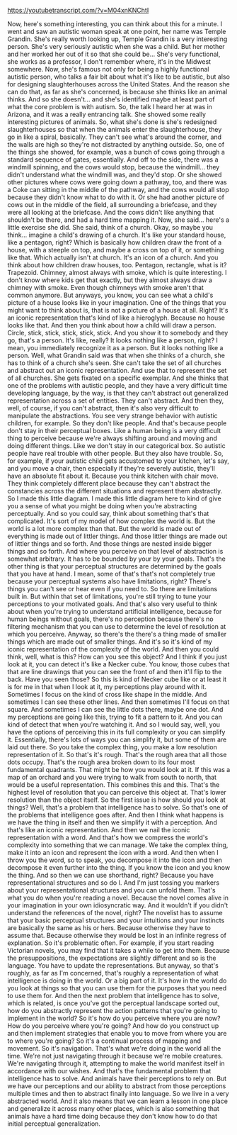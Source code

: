 https://youtubetranscript.com/?v=M04xnKNChtI

 Now, here's something interesting, you can think about this for a minute. I went and saw an autistic woman speak at one point, her name was Temple Grandin. She's really worth looking up, Temple Grandin is a very interesting person. She's very seriously autistic when she was a child. But her mother and her worked her out of it so that she could be... She's very functional, she works as a professor, I don't remember where, it's in the Midwest somewhere. Now, she's famous not only for being a highly functional autistic person, who talks a fair bit about what it's like to be autistic, but also for designing slaughterhouses across the United States. And the reason she can do that, as far as she's concerned, is because she thinks like an animal thinks. And so she doesn't... and she's identified maybe at least part of what the core problem is with autism. So, the talk I heard her at was in Arizona, and it was a really entrancing talk. She showed some really interesting pictures of animals. So, what she's done is she's redesigned slaughterhouses so that when the animals enter the slaughterhouse, they go in like a spiral, basically. They can't see what's around the corner, and the walls are high so they're not distracted by anything outside. So, one of the things she showed, for example, was a bunch of cows going through a standard sequence of gates, essentially. And off to the side, there was a windmill spinning, and the cows would stop, because the windmill... they didn't understand what the windmill was, and they'd stop. Or she showed other pictures where cows were going down a pathway, too, and there was a Coke can sitting in the middle of the pathway, and the cows would all stop because they didn't know what to do with it. Or she had another picture of cows out in the middle of the field, all surrounding a briefcase, and they were all looking at the briefcase. And the cows didn't like anything that shouldn't be there, and had a hard time mapping it. Now, she said... here's a little exercise she did. She said, think of a church. Okay, so maybe you think... imagine a child's drawing of a church. It's like your standard house, like a pentagon, right? Which is basically how children draw the front of a house, with a steeple on top, and maybe a cross on top of it, or something like that. Which actually isn't at church. It's an icon of a church. And you think about how children draw houses, too. Pentagon, rectangle, what is it? Trapezoid. Chimney, almost always with smoke, which is quite interesting. I don't know where kids get that exactly, but they almost always draw a chimney with smoke. Even though chimneys with smoke aren't that common anymore. But anyways, you know, you can see what a child's picture of a house looks like in your imagination. One of the things that you might want to think about is, that is not a picture of a house at all. Right? It's an iconic representation that's kind of like a hieroglyph. Because no house looks like that. And then you think about how a child will draw a person. Circle, stick, stick, stick, stick, stick. And you show it to somebody and they go, that's a person. It's like, really? It looks nothing like a person, right? I mean, you immediately recognize it as a person. But it looks nothing like a person. Well, what Grandin said was that when she thinks of a church, she has to think of a church she's seen. She can't take the set of all churches and abstract out an iconic representation. And use that to represent the set of all churches. She gets fixated on a specific exemplar. And she thinks that one of the problems with autistic people, and they have a very difficult time developing language, by the way, is that they can't abstract out generalized representation across a set of entities. They can't abstract. And then they, well, of course, if you can't abstract, then it's also very difficult to manipulate the abstractions. You see very strange behavior with autistic children, for example. So they don't like people. And that's because people don't stay in their perceptual boxes. Like a human being is a very difficult thing to perceive because we're always shifting around and moving and doing different things. Like we don't stay in our categorical box. So autistic people have real trouble with other people. But they also have trouble. So, for example, if your autistic child gets accustomed to your kitchen, let's say, and you move a chair, then especially if they're severely autistic, they'll have an absolute fit about it. Because you think kitchen with chair move. They think completely different place because they can't abstract the constancies across the different situations and represent them abstractly. So I made this little diagram. I made this little diagram here to kind of give you a sense of what you might be doing when you're abstracting perceptually. And so you could say, think about something that's that complicated. It's sort of my model of how complex the world is. But the world is a lot more complex than that. But the world is made out of everything is made out of littler things. And those littler things are made out of littler things and so forth. And those things are nested inside bigger things and so forth. And where you perceive on that level of abstraction is somewhat arbitrary. It has to be bounded by your by your goals. That's the other thing is that your perceptual structures are determined by the goals that you have at hand. I mean, some of that's that's not completely true because your perceptual systems also have limitations, right? There's things you can't see or hear even if you need to. So there are limitations built in. But within that set of limitations, you're still trying to tune your perceptions to your motivated goals. And that's also very useful to think about when you're trying to understand artificial intelligence, because for human beings without goals, there's no perception because there's no filtering mechanism that you can use to determine the level of resolution at which you perceive. Anyway, so there's the there's a thing made of smaller things which are made out of smaller things. And it's so it's kind of my iconic representation of the complexity of the world. And then you could think, well, what is this? How can you see this object? And I think if you just look at it, you can detect it's like a Necker cube. You know, those cubes that that are line drawings that you can see the front of and then it'll flip to the back. Have you seen those? So this is kind of Necker cube like or at least it is for me in that when I look at it, my perceptions play around with it. Sometimes I focus on the kind of cross like shape in the middle. And sometimes I can see these other lines. And then sometimes I'll focus on that square. And sometimes I can see the little dots there, maybe one dot. And my perceptions are going like this, trying to fit a pattern to it. And you can kind of detect that when you're watching it. And so I would say, well, you have the options of perceiving this in its full complexity or you can simplify it. Essentially, there's lots of ways you can simplify it, but some of them are laid out there. So you take the complex thing, you make a low resolution representation of it. So that's it's rough. That's the rough area that all those dots occupy. That's the rough area broken down to its four most fundamental quadrants. That might be how you would look at it. If this was a map of an orchard and you were trying to walk from south to north, that would be a useful representation. This combines this and this. That's the highest level of resolution that you can perceive this object at. That's lower resolution than the object itself. So the first issue is how should you look at things? Well, that's a problem that intelligence has to solve. So that's one of the problems that intelligence goes after. And then I think what happens is we have the thing in itself and then we simplify it with a perception. And that's like an iconic representation. And then we nail the iconic representation with a word. And that's how we compress the world's complexity into something that we can manage. We take the complex thing, make it into an icon and represent the icon with a word. And then when I throw you the word, so to speak, you decompose it into the icon and then decompose it even further into the thing. If you know the icon and you know the thing. And so then we can use shorthand, right? Because you have representational structures and so do I. And I'm just tossing you markers about your representational structures and you can unfold them. That's what you do when you're reading a novel. Because the novel comes alive in your imagination in your own idiosyncratic way. And it wouldn't if you didn't understand the references of the novel, right? The novelist has to assume that your basic perceptual structures and your intuitions and your instincts are basically the same as his or hers. Because otherwise they have to assume that. Because otherwise they would be lost in an infinite regress of explanation. So it's problematic often. For example, if you start reading Victorian novels, you may find that it takes a while to get into them. Because the presuppositions, the expectations are slightly different and so is the language. You have to update the representations. But anyway, so that's roughly, as far as I'm concerned, that's roughly a representation of what intelligence is doing in the world. Or a big part of it. It's how in the world do you look at things so that you can use them for the purposes that you need to use them for. And then the next problem that intelligence has to solve, which is related, is once you've got the perceptual landscape sorted out, how do you abstractly represent the action patterns that you're going to implement in the world? So it's how do you perceive where you are now? How do you perceive where you're going? And how do you construct up and then implement strategies that enable you to move from where you are to where you're going? So it's a continual process of mapping and movement. So it's navigation. That's what we're doing in the world all the time. We're not just navigating through it because we're mobile creatures. We're navigating through it, attempting to make the world manifest itself in accordance with our wishes. And that's the fundamental problem that intelligence has to solve. And animals have their perceptions to rely on. But we have our perceptions and our ability to abstract from those perceptions multiple times and then to abstract finally into language. So we live in a very abstracted world. And it also means that we can learn a lesson in one place and generalize it across many other places, which is also something that animals have a hard time doing because they don't know how to do that initial perceptual generalization.